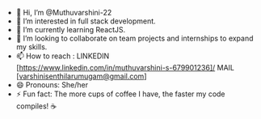 - 👋 Hi, I’m @Muthuvarshini-22
- 👀 I’m interested in full stack development.
- 🌱 I’m currently learning ReactJS.
- 💞️ I’m looking to collaborate on team projects and internships to expand my skills.
- 📫 How to reach :
    LINKEDIN [https://www.linkedin.com/in/muthuvarshini-s-679901236]/
    MAIL [varshinisenthilarumugam@gmail.com]
- 😄 Pronouns: She/her
- ⚡ Fun fact: The more cups of coffee I have, the faster my code compiles! ☕

<!---
Muthuvarshini-22/Muthuvarshini-22 is a ✨ special ✨ repository because its `README.md` (this file) appears on your GitHub profile.
You can click the Preview link to take a look at your changes.
--->
